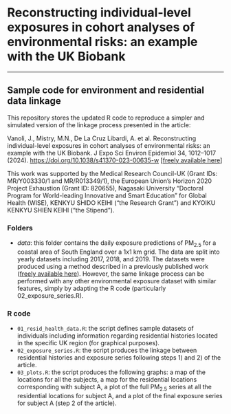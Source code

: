 # Reconstructing individual-level exposures in cohort analyses of environmental risks: an example with the UK Biobank

------------------------------------------------------------------------

## Sample code for environment and residential data linkage

This repository stores the updated R code to reproduce a simpler and simulated version of the linkage process presented in the article:

Vanoli, J., Mistry, M.N., De La Cruz Libardi, A. et al. Reconstructing individual-level exposures in cohort analyses of environmental risks: an example with the UK Biobank. J Expo Sci Environ Epidemiol 34, 1012–1017 (2024). <https://doi.org/10.1038/s41370-023-00635-w> [[freely available here](https://www.nature.com/articles/s41370-023-00635-w)]

This work was supported by the Medical Research Council-UK (Grant IDs: MR/Y003330/1 and MR/R013349/1), the European Union’s Horizon 2020 Project Exhaustion (Grant ID: 820655), Nagasaki University “Doctoral Program for World-leading Innovative and Smart Education” for Global Health (WISE), KENKYU SHIDO KEIHI (“the Research Grant”) and KYOIKU KENKYU SHIEN KEIHI (“the Stipend”).

### Folders

-   *data*: this folder contains the daily exposure predictions of PM<sub>2.5</sub> for a coastal area of South England over a 1x1 km grid. The data are split into yearly datasets including 2017, 2018, and 2019. The datasets were produced using a method described in a previously published work ([freely available here](https://www.sciencedirect.com/science/article/pii/S1309104224002496?via%3Dihub)). However, the same linkage process can be performed with any other environmental exposure dataset with similar features, simply by adapting the R code (particularly 02_exposure_series.R).

### R code

-   `01_resid_health_data.R`: the script defines sample datasets of individuals including information regarding residential histories located in the specific UK region (for graphical purposes).
-   `02_exposure_series.R`: the script produces the linkage between residential histories and exposure series following steps 1) and 2) of the article.
-   `03_plots.R`: the script produces the following graphs: a map of the locations for all the subjects, a map for the residential locations corresponding with subject A, a plot of the full PM<sub>2.5</sub> series at all the residential locations for subject A, and a plot of the final exposure series for subject A (step 2 of the article).
